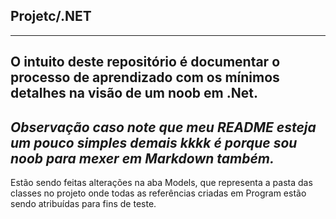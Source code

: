 ## Projetc/.NET
-----------------------------------------------------------------------------------------------------------------------------
O intuito deste repositório é documentar o processo de aprendizado com os mínimos detalhes na visão de um noob em .Net.
-----------------------------------------------------------------------------------------------------------------------------
  *Observação caso note que meu README esteja um pouco simples demais kkkk é porque sou noob para mexer em Markdown também.*
------------------------------------------------------------------------------------------------------------------------------

Estão sendo feitas alterações na aba Models, que representa a pasta das classes no projeto onde todas as referências criadas em Program estão sendo atribuídas para fins de teste.
